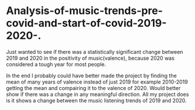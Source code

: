# Analysis-of-music-trends-pre-covid-and-start-of-covid-2019-2020-.
Just wanted to see if there was a statistically significant change between 2019 and 2020 in the positivity of music(valence), because 2020 was considered a tough year for most people.

In the end I probably could have better made the project by finding the mean of many years of valence instead of just 2019 for example 2010-2019 getting the mean
and compairing it to the valence of 2020. Would better show if there was a change in any meaningful direction. All my project does is it shows a change between the music listening trends of 2019 and 2020.
